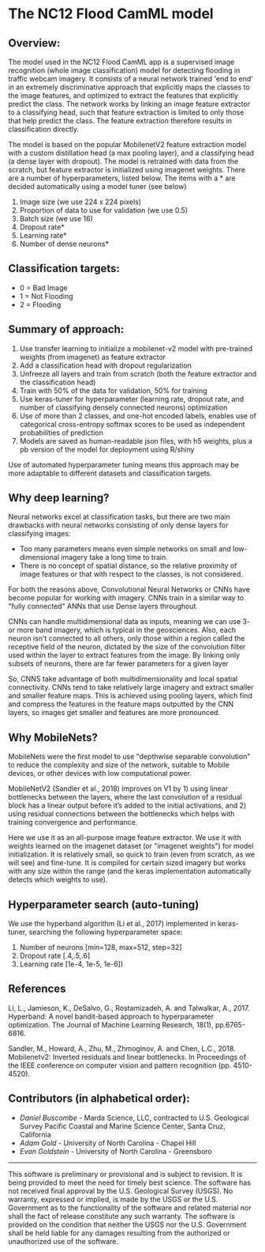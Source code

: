 # The NC12 Flood CamML model

## Overview:

The model used in the NC12 Flood CamML app is a supervised image recognition (whole image classification) model for detecting flooding in traffic webcam imagery. It consists of a neural network trained 'end to end' in an extremely discriminative approach that explicitly maps the classes to the image features, and optimized to extract the features that explicitly predict the class. The network works by linking an image feature extractor to a classifying head, such that feature extraction is limited to only those that help predict the class. The feature extraction therefore results in classification directly.

The model is based on the popular MobilenetV2 feature extraction model with a custom distillation head (a max pooling layer), and a classifying head (a dense layer with dropout). The model is retrained with data from the scratch, but feature extractor is initialized using imagenet weights. There are a number of hyperparameters, listed below. The items with a * are decided automatically using a model tuner (see below)

1. Image size (we use 224 x 224 pixels)
2. Proportion of data to use for validation (we use 0.5)
3. Batch size (we use 16)
4. Dropout rate*
5. Learning rate*
6. Number of dense neurons*


## Classification targets:
* 0 = Bad Image
* 1 = Not Flooding
* 2 = Flooding


## Summary of approach:

1. Use transfer learning to initialize a mobilenet-v2 model with pre-trained weights (from imagenet) as feature extractor
2. Add a classification head with dropout regularization
3. Unfreeze all layers and train from scratch (both the feature extractor and the classification head)
4. Train with 50% of the data for validation, 50% for training
5. Use keras-tuner for hyperparameter (learning rate, dropout rate, and number of classifying densely connected neurons) optimization
6. Use of more than 2 classes, and one-hot encoded labels, enables use of categorical cross-entropy softmax scores to be used as independent probabilities of prediction
7. Models are saved as human-readable json files, with h5 weights, plus a pb version of the model for deployment using R/shiny

Use of automated hyperparameter tuning means this approach may be more adaptable to different datasets and classification targets.

## Why deep learning?

Neural networks excel at classification tasks, but there are two main drawbacks with neural networks consisting of only dense layers for classifying images:

*  Too many parameters means even simple networks on small and low-dimensional imagery take a long time to train.
*  There is no concept of spatial distance, so the relative proximity of image features or that with respect to the classes, is not considered.

For both the reasons above, Convolutional Neural Networks or CNNs have become popular for working with imagery. CNNs train in a similar way to "fully connected" ANNs that use Dense layers throughout.

CNNs can handle multidimensional data as inputs, meaning we can use 3- or more band imagery, which is typical in the geosciences. Also, each neuron isn't connected to all others, only those within a region called the receptive field of the neuron, dictated by the size of the convolution filter used within the layer to extract features from the image. By linking only subsets of neurons, there are far fewer parameters for a given layer

So, CNNS take advantage of both multidimensionality and local spatial connectivity. CNNs tend to take relatively large imagery and extract smaller and smaller feature maps. This is achieved using pooling layers, which find and compress the features in the feature maps outputted by the CNN layers, so images get smaller and features are more pronounced.

## Why MobileNets?
MobileNets were the first model to use "depthwise separable convolution" to reduce the complexity and size of the network, suitable to Mobile devices, or other devices with low computational power.

MobileNetV2 (Sandler et al., 2018) improves on V1 by 1) using linear bottlenecks between the layers, where the last convolution of a residual block has a linear output before it’s added to the initial activations, and 2) using residual connections between the bottlenecks which helps with training convergence and performance.

Here we use it as an all-purpose image feature extractor. We use it with weights learned on the imagenet dataset (or "imagenet weights") for model initialization. It is relatively small, so quick to train (even from scratch, as we will see) and fine-tune. It is compiled for certain sized imagery but works with any size within the range (and the keras implementation automatically detects which weights to use).

## Hyperparameter search (auto-tuning)
We use the hyperband algorithm (Li et al., 2017) implemented in keras-tuner, searching the following hyperparameter space:

1. Number of neurons [min=128, max=512, step=32]
2. Dropout rate [.4,.5,.6]
3. Learning rate [1e-4, 1e-5, 1e-6])

## References

Li, L., Jamieson, K., DeSalvo, G., Rostamizadeh, A. and Talwalkar, A., 2017. Hyperband: A novel bandit-based approach to hyperparameter optimization. The Journal of Machine Learning Research, 18(1), pp.6765-6816.

Sandler, M., Howard, A., Zhu, M., Zhmoginov, A. and Chen, L.C., 2018. Mobilenetv2: Inverted residuals and linear bottlenecks. In Proceedings of the IEEE conference on computer vision and pattern recognition (pp. 4510-4520).

## Contributors (in alphabetical order):
- *Daniel Buscombe* - Marda Science, LLC, contracted to U.S. Geological Survey Pacific Coastal and Marine Science Center, Santa Cruz, California
- *Adam Gold* - University of North Carolina - Chapel Hill
- *Evan Goldstein* - University of North Carolina - Greensboro

---

This software is preliminary or provisional and is subject to revision. It is being provided to meet the need for timely best science. The software has not received final approval by the U.S. Geological Survey (USGS). No warranty, expressed or implied, is made by the USGS or the U.S. Government as to the functionality of the software and related material nor shall the fact of release constitute any such warranty. The software is provided on the condition that neither the USGS nor the U.S. Government shall be held liable for any damages resulting from the authorized or unauthorized use of the software.
